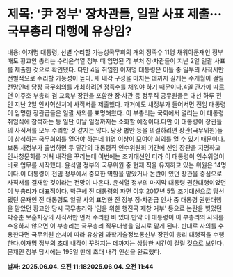 # **제목: '尹 정부' 장차관들, 일괄 사표 제출···국무총리 대행에 유상임?**

  내용: 이재명 대통령, 선별 수리할 가능성국무회의 개의 정족수 11명 채워야문재인 정부 때도 황교안 총리는 수리윤석열 정부 때 임명된 각 부처 장·차관들이 지난 2일 일괄 사표를 제출한 것으로 확인됐다. 다만 4일 취임한 이재명 대통령은 이들 중 일부의 사직서만 선별적으로 수리할 가능성이 높다. 새 내각 구성을 마치는 데까지 길게는 수개월이 걸릴 전망인데 당장 국무회의를 개최하려면 정족수를 채워야 하기 때문이다.4일 관가에 따르면 이주호 부총리 겸 교육부 장관을 포함한 장·차관 등 정무직 공무원들은 대선 하루 전인 지난 2일 인사혁신처에 사직서를 제출했다. 과거에도 새정부가 들어서면 전임 대통령이 임명한 장관급들은 일괄 사의를 표명해왔다. 이 부총리는 국회에서 열리는 이 대통령 취임식에 참석하는 등 일단 이날 일정까지는 소화할 예정이다.다만 이 대통령이 장관들의 사직서를 모두 수리할 것 같지는 않다. 당장 법안 등을 의결하려면 장관(국무위원)들이 참석하는 국무회의를 열어야 하는데 11명 이상이 모여야 회의를 열 수 있기 때문이다. 보통 새정부가 출범하면 두 달간의 대통령직 인수위원회 기간에 신임 장관을 지명하고 인사청문회를 거쳐 내각을 꾸리는데 이번에는 조기대선인 터라 이 대통령이 인수위없이 바로 업무를 시작했다. 윤석열 정부의 국무위원 중 현재 직을 유지하고 있는 위원은 14명이다.이 대통령이 전임 정부에서 중요한 역할을 맡았거나 논란이 있던 장관을 중심으로 사직서를 결재할 것이라는 전망이 나온다. 윤석열 정부의 마지막 대통령 권한대행이었던 이 부총리가 대표적이다. 박근혜 전 대통령의 파면 이후 2017년 5월 조기대선으로 당선됐던 문재인 전 대통령도 일괄 사의 표명한 전 정부 장·차관급 인사 중 대통령 권한대행을 맡았던 황교안 당시 국무총리와 '임을 위한 행진곡 제창 거부' 등으로 논란을 빚었던 박승춘 보훈처장의 사직서만 먼저 수리한 바 있다.만약 이 대통령이 이 부총리의 사의를 수용하지 않으면 이 부총리는 국무총리 직무대행을 임시로 맡게 된다. 반대로 사의를 수용한다면 국무위원 순서에 따라 유상임 과학기술정보통신부 장관이  총리 대행직을 수행한다.이재명 정부의 초대 내각이 꾸려지는 데까지는 상당한 시간이 걸릴 것으로 보인다. 문재인 정부 당시에는 195일 만에 초대 내각 인선을 완료했다.

  **날짜: 2025.06.04. 오전 11:182025.06.04. 오전 11:44**